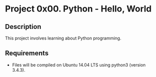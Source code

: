 # Project 0x00. Python - Hello, World

## Description
This project involves learning about Python programming.

## Requirements
* Files will be compiled on Ubuntu 14.04 LTS using python3 (version 3.4.3).

